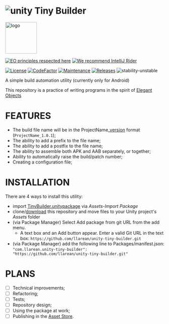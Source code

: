 # ![unity](https://img.shields.io/badge/Unity-100000?style=for-the-badge&logo=unity&logoColor=white)  Tiny Builder

<img alt="logo" src="https://www.objectionary.com/cactus.svg" height="100px" />  

[![EO principles respected here](https://www.elegantobjects.org/badge.svg)](https://www.elegantobjects.org)
[![We recommend IntelliJ Rider](https://www.elegantobjects.org/intellij-idea.svg)](https://www.jetbrains.com/rider/)

[![License](https://img.shields.io/badge/license-MIT-green.svg)](https://github.com/LLarean/unity-tiny-builder/blob/master/LICENSE.md)
[![CodeFactor](https://www.codefactor.io/repository/github/llarean/unity-tiny-builder/badge)](https://www.codefactor.io/repository/github/llarean/unity-tiny-builder)
[![Maintenance](https://img.shields.io/badge/Maintained%3F-yes-green.svg)](https://GitHub.com/Naereen/StrapDown.js/graphs/commit-activity)
[![Releases](https://img.shields.io/github/v/release/llarean/unity-tiny-builder)](https://github.com/llarean/unity-tiny-builder/releases)
![stability-unstable](https://img.shields.io/badge/stability-unstable-red.svg)

A simple build automation utility (currently only for Android)

This repository is a practice of writing programs in the spirit of [Elegant Objects](https://www.elegantobjects.org/)

# FEATURES

- The build file name will be in the ProjectName_[version](https://semver.org/) format (`ProjectName_1.0.1`);
- The ability to add a prefix to the file name;
- The ability to add a postfix to the file name;
- The ability to assemble both APK and AAB separately, or together;
- Ability to automatically raise the build/patch number;
- Creating a configuration file;


# INSTALLATION

There are 4 ways to install this utility:

- import [TinyBuilder.unitypackage](https://github.com/llarean/unity-tiny-builder/releases) via *Assets-Import Package*
- clone/[download](https://github.com/llarean/unity-tiny-builder/archive/master.zip) this repository and move files to your Unity project's *Assets* folder
- (via Package Manager) Select Add package from git URL from the add menu. 
  - A text box and an Add button appear. Enter a valid Git URL in the text box:
  `https://github.com/llarean/unity-tiny-builder.git`
- (via Package Manager) add the following line to Packages/manifest.json:
  `"com.llarean.unity-tiny-builder": "https://github.com/llarean/unity-tiny-builder.git"`


# PLANS

- [ ] Technical improvements;
- [ ] Refactoring;
- [ ] Tests;
- [ ] Repository design;
- [ ] Using the package at work;
- [ ] Publishing in the [Asset Store](https://assetstore.unity.com/).

